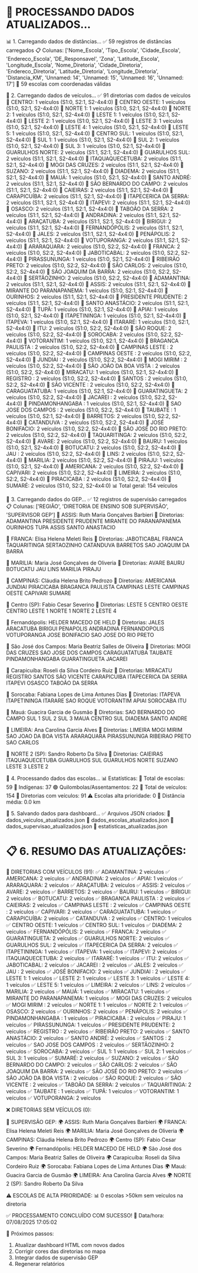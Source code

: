 🔄 PROCESSANDO DADOS ATUALIZADOS...
============================================================
📊 1. Carregando dados de distâncias...
   ✅ 59 registros de distâncias carregados
   📋 Colunas: ['Nome_Escola', 'Tipo_Escola', 'Cidade_Escola', 'Endereco_Escola', 'DE_Responsavel', 'Zona', 'Latitude_Escola', 'Longitude_Escola', 'Nome_Diretoria', 'Cidade_Diretoria', 'Endereco_Diretoria', 'Latitude_Diretoria', 'Longitude_Diretoria', 'Distancia_KM', 'Unnamed: 14', 'Unnamed: 15', 'Unnamed: 16', 'Unnamed: 17']
   📍 59 escolas com coordenadas válidas

🚗 2. Carregando dados de veículos...
   ✅ 91 diretorias com dados de veículos
   🚙 CENTRO: 1 veículos (S1:0, S2:1, S2-4x4:0)
   🚙 CENTRO OESTE: 1 veículos (S1:0, S2:1, S2-4x4:0)
   🚙 NORTE 1: 1 veículos (S1:0, S2:1, S2-4x4:0)
   🚙 NORTE 2: 1 veículos (S1:0, S2:1, S2-4x4:0)
   🚙 LESTE 1: 1 veículos (S1:0, S2:1, S2-4x4:0)
   🚙 LESTE 2: 1 veículos (S1:0, S2:1, S2-4x4:0)
   🚙 LESTE 3: 1 veículos (S1:0, S2:1, S2-4x4:0)
   🚙 LESTE 4: 1 veículos (S1:0, S2:1, S2-4x4:0)
   🚙 LESTE 5: 1 veículos (S1:0, S2:1, S2-4x4:0)
   🚙 CENTRO SUL: 1 veículos (S1:0, S2:1, S2-4x4:0)
   🚙 SUL 1: 1 veículos (S1:0, S2:1, S2-4x4:0)
   🚙 SUL 2: 1 veículos (S1:0, S2:1, S2-4x4:0)
   🚙 SUL 3: 1 veículos (S1:0, S2:1, S2-4x4:0)
   🚙 GUARULHOS NORTE: 2 veículos (S1:1, S2:1, S2-4x4:0)
   🚙 GUARULHOS SUL: 2 veículos (S1:1, S2:1, S2-4x4:0)
   🚙 ITAQUAQUECETUBA: 2 veículos (S1:1, S2:1, S2-4x4:0)
   🚙 MOGI DAS CRUZES: 2 veículos (S1:1, S2:1, S2-4x4:0)
   🚙 SUZANO: 2 veículos (S1:1, S2:1, S2-4x4:0)
   🚙 DIADEMA: 2 veículos (S1:1, S2:1, S2-4x4:0)
   🚙 MAUÁ: 1 veículos (S1:0, S2:1, S2-4x4:0)
   🚙 SANTO ANDRÉ: 2 veículos (S1:1, S2:1, S2-4x4:0)
   🚙 SÃO BERNARDO DO CAMPO: 2 veículos (S1:1, S2:1, S2-4x4:0)
   🚙 CAIEIRAS: 2 veículos (S1:1, S2:1, S2-4x4:0)
   🚙 CARAPICUÍBA: 2 veículos (S1:1, S2:1, S2-4x4:0)
   🚙 ITAPECERICA DA SERRA: 2 veículos (S1:1, S2:1, S2-4x4:0)
   🚙 ITAPEVI: 2 veículos (S1:1, S2:1, S2-4x4:0)
   🚙 OSASCO: 2 veículos (S1:1, S2:1, S2-4x4:0)
   🚙 TABOÃO DA SERRA: 2 veículos (S1:1, S2:1, S2-4x4:0)
   🚙 ANDRADINA: 2 veículos (S1:1, S2:1, S2-4x4:0)
   🚙 ARAÇATUBA: 2 veículos (S1:1, S2:1, S2-4x4:0)
   🚙 BIRIGUI: 2 veículos (S1:1, S2:1, S2-4x4:0)
   🚙 FERNANDÓPÓLIS: 2 veículos (S1:1, S2:1, S2-4x4:0)
   🚙 JALES: 2 veículos (S1:1, S2:1, S2-4x4:0)
   🚙 PENÁPOLIS: 2 veículos (S1:1, S2:1, S2-4x4:0)
   🚙 VOTUPORANGA: 2 veículos (S1:1, S2:1, S2-4x4:0)
   🚙 ARARAQUARA: 2 veículos (S1:0, S2:2, S2-4x4:0)
   🚙 FRANCA: 2 veículos (S1:0, S2:2, S2-4x4:0)
   🚙 JABOTICABAL: 2 veículos (S1:0, S2:2, S2-4x4:0)
   🚙 PIRASSUNUNGA: 1 veículos (S1:0, S2:1, S2-4x4:0)
   🚙 RIBEIRÃO PRETO: 2 veículos (S1:0, S2:2, S2-4x4:0)
   🚙 SÃO CARLOS: 2 veículos (S1:0, S2:2, S2-4x4:0)
   🚙 SÃO JOAQUIM DA BARRA: 2 veículos (S1:0, S2:2, S2-4x4:0)
   🚙 SERTÃOZINHO: 2 veículos (S1:0, S2:2, S2-4x4:0)
   🚙 ADAMANTINA: 2 veículos (S1:1, S2:1, S2-4x4:0)
   🚙 ASSIS: 2 veículos (S1:1, S2:1, S2-4x4:0)
   🚙 MIRANTE DO PARANAPANEMA: 1 veículos (S1:0, S2:1, S2-4x4:0)
   🚙 OURINHOS: 2 veículos (S1:1, S2:1, S2-4x4:0)
   🚙 PRESIDENTE PRUDENTE: 2 veículos (S1:1, S2:1, S2-4x4:0)
   🚙 SANTO ANASTÁCIO: 2 veículos (S1:1, S2:1, S2-4x4:0)
   🚙 TUPÃ: 1 veículos (S1:0, S2:1, S2-4x4:0)
   🚙 APIAI: 1 veículos (S1:0, S2:1, S2-4x4:0)
   🚙 ITAPETININGA: 1 veículos (S1:0, S2:1, S2-4x4:0)
   🚙 ITAPEVA: 1 veículos (S1:0, S2:1, S2-4x4:0)
   🚙 ITARARÉ: 1 veículos (S1:0, S2:1, S2-4x4:0)
   🚙 ITU: 2 veículos (S1:0, S2:2, S2-4x4:0)
   🚙 SÃO ROQUE: 2 veículos (S1:0, S2:2, S2-4x4:0)
   🚙 SOROCABA: 2 veículos (S1:0, S2:2, S2-4x4:0)
   🚙 VOTORANTIM: 1 veículos (S1:0, S2:1, S2-4x4:0)
   🚙 BRAGANCA PAULISTA : 2 veículos (S1:0, S2:2, S2-4x4:0)
   🚙 CAMPINAS LESTE : 2 veículos (S1:0, S2:2, S2-4x4:0)
   🚙 CAMPINAS OESTE : 2 veículos (S1:0, S2:2, S2-4x4:0)
   🚙 JUNDIAI : 2 veículos (S1:0, S2:2, S2-4x4:0)
   🚙 MOGI MIRIM : 2 veículos (S1:0, S2:2, S2-4x4:0)
   🚙 SÃO JOÃO DA BOA VISTA : 2 veículos (S1:0, S2:2, S2-4x4:0)
   🚙 MIRACATU: 1 veículos (S1:0, S2:1, S2-4x4:0)
   🚙 REGISTRO : 2 veículos (S1:0, S2:2, S2-4x4:0)
   🚙 SANTOS : 2 veículos (S1:0, S2:2, S2-4x4:0)
   🚙 SÃO VICENTE : 2 veículos (S1:0, S2:2, S2-4x4:0)
   🚙 CARAGUATATUBA: 1 veículos (S1:0, S2:1, S2-4x4:0)
   🚙 GUARATINGUETA: 2 veículos (S1:0, S2:2, S2-4x4:0)
   🚙 JACAREI : 2 veículos (S1:0, S2:2, S2-4x4:0)
   🚙 PINDAMONHANGABA : 1 veículos (S1:0, S2:1, S2-4x4:0)
   🚙 SAO JOSE DOS CAMPOS : 2 veículos (S1:0, S2:2, S2-4x4:0)
   🚙 TAUBATE : 1 veículos (S1:0, S2:1, S2-4x4:0)
   🚙 BARRETOS: 2 veículos (S1:0, S2:2, S2-4x4:0)
   🚙 CATANDUVA : 2 veículos (S1:0, S2:2, S2-4x4:0)
   🚙 JOSÉ BONIFACIO: 2 veículos (S1:0, S2:2, S2-4x4:0)
   🚙 SÃO JOSÉ DO RIO PRETO: 2 veículos (S1:0, S2:2, S2-4x4:0)
   🚙 TAQUARITINGA: 2 veículos (S1:0, S2:2, S2-4x4:0)
   🚙 AVARE: 2 veículos (S1:0, S2:2, S2-4x4:0)
   🚙 BAURU: 1 veículos (S1:0, S2:1, S2-4x4:0)
   🚙 BOTUCATU: 2 veículos (S1:0, S2:2, S2-4x4:0)
   🚙 JAU : 2 veículos (S1:0, S2:2, S2-4x4:0)
   🚙 LINS: 2 veículos (S1:0, S2:2, S2-4x4:0)
   🚙 MARILIA: 2 veículos (S1:0, S2:2, S2-4x4:0)
   🚙 PIRAJU: 1 veículos (S1:0, S2:1, S2-4x4:0)
   🚙 AMERICANA: 2 veículos (S1:0, S2:2, S2-4x4:0)
   🚙 CAPIVARI: 2 veículos (S1:0, S2:2, S2-4x4:0)
   🚙 LIMEIRA: 2 veículos (S1:0, S2:2, S2-4x4:0)
   🚙 PIRACICABA : 2 veículos (S1:0, S2:2, S2-4x4:0)
   🚙 SUMARÉ: 2 veículos (S1:0, S2:2, S2-4x4:0)
   📊 Total geral: 154 veículos

👥 3. Carregando dados do GEP...
   ✅ 12 registros de supervisão carregados
   📋 Colunas: ['REGIÃO', 'DIRETORIA DE ENSINO SOB SUPERVISÃO', 'SUPERVISOR GEP']
   👤 ASSIS: Ruth Maria Gonçalves Barbieri
      📍 Diretorias: ADAMANTINA
PRESIDENTE PRUDENTE
MIRANTE DO PARANAPANEMA
OURINHOS
TUPA
ASSIS
SANTO ANASTACIO

   👤 FRANCA: Elisa Helena Meleti Reis
      📍 Diretorias: JABOTICABAL
FRANCA
TAQUARITINGA
SERTAOZINHO
CATANDUVA
BARRETOS
SAO JOAQUIM DA BARRA

   👤 MARILIA: Maria José Gonçalves de Oliveria
      📍 Diretorias: AVARE
BAURU
BOTUCATU
JAU
LINS
MARILIA
PIRAJU

   👤 CAMPINAS: Cláudia Helena Brito Pedrozo
      📍 Diretorias: AMERICANA
JUNDIAI
PIRACICABA
BRAGANCA PAULISTA
CAMPINAS LESTE
CAMPINAS OESTE
CAPIVARI
SUMARE

   👤 Centro (SP): Fabio Cesar Severino
      📍 Diretorias: LESTE 5
CENTRO OESTE
CENTRO
LESTE 1
NORTE 1
NORTE 2 LESTE 4

   👤 Fernandópolis: HELDER MACEDO DE HELD
      📍 Diretorias: JALES
ARACATUBA
BIRIGUI
PENAPOLIS
ANDRADINA
FERNANDOPOLIS
VOTUPORANGA
JOSE BONIFACIO
SAO JOSE DO RIO PRETO

   👤 São José dos Campos: Maria Beatriz Salles de Oliveira
      📍 Diretorias: MOGI DAS CRUZES
SAO JOSE DOS CAMPOS
CARAGUATATUBA
TAUBATE
PINDAMONHANGABA
GUARATINGUETA
JACAREI

   👤 Carapicuíba: Roseli da Silva Cordeiro Ruiz
      📍 Diretorias: MIRACATU
REGISTRO
SANTOS
SÃO VICENTE
CARAPICUIBA
ITAPECERICA DA SERRA
ITAPEVI
OSASCO
TABOÃO DA SERRA

   👤 Sorocaba: Fabiana Lopes de Lima Antunes Dias
      📍 Diretorias: ITAPEVA
ITAPETININGA
ITARARE
SAO ROQUE
VOTORANTIM
APIAI
SOROCABA
ITU

   👤 Mauá: Guacira Garcia de Gusmão
      📍 Diretorias: SAO BERNARDO DO CAMPO
SUL 1
SUL 2
SUL 3
MAUA
CENTRO SUL
DIADEMA
SANTO ANDRE

   👤 LIMEIRA: Ana Carolina Garcia Alves
      📍 Diretorias: LIMEIRA
MOGI MIRIM
SAO JOAO DA BOA VISTA
ARARAQUARA
PIRASSUNUNGA
RIBEIRAO PRETO
SAO CARLOS

   👤 NORTE 2 (SP): Sandro Roberto Da Silva
      📍 Diretorias: CAIEIRAS
ITAQUAQUECETUBA
GUARULHOS SUL
GUARULHOS NORTE
SUZANO
LESTE 3
LESTE 2


🏫 4. Processando dados das escolas...
   📊 Estatísticas:
      🏫 Total de escolas: 59
      🔴 Indígenas: 37
      🟢 Quilombolas/Assentamentos: 22
      🚗 Total de veículos: 154
      📍 Diretorias com veículos: 91
      ⚠️  Escolas alta prioridade: 0
      📏 Distância média: 0.0 km

💾 5. Salvando dados para dashboard...
   ✅ Arquivos JSON criados:
      📄 dados_veiculos_atualizados.json
      📄 dados_escolas_atualizados.json
      📄 dados_supervisao_atualizados.json
      📄 estatisticas_atualizadas.json

📋 6. RESUMO DAS ATUALIZAÇÕES:
========================================
🚗 DIRETORIAS COM VEÍCULOS (91):
   ✅ ADAMANTINA: 2 veículos
   ✅ AMERICANA: 2 veículos
   ✅ ANDRADINA: 2 veículos
   ✅ APIAI: 1 veículos
   ✅ ARARAQUARA: 2 veículos
   ✅ ARAÇATUBA: 2 veículos
   ✅ ASSIS: 2 veículos
   ✅ AVARE: 2 veículos
   ✅ BARRETOS: 2 veículos
   ✅ BAURU: 1 veículos
   ✅ BIRIGUI: 2 veículos
   ✅ BOTUCATU: 2 veículos
   ✅ BRAGANCA PAULISTA : 2 veículos
   ✅ CAIEIRAS: 2 veículos
   ✅ CAMPINAS LESTE : 2 veículos
   ✅ CAMPINAS OESTE : 2 veículos
   ✅ CAPIVARI: 2 veículos
   ✅ CARAGUATATUBA: 1 veículos
   ✅ CARAPICUÍBA: 2 veículos
   ✅ CATANDUVA : 2 veículos
   ✅ CENTRO: 1 veículos
   ✅ CENTRO OESTE: 1 veículos
   ✅ CENTRO SUL: 1 veículos
   ✅ DIADEMA: 2 veículos
   ✅ FERNANDÓPÓLIS: 2 veículos
   ✅ FRANCA: 2 veículos
   ✅ GUARATINGUETA: 2 veículos
   ✅ GUARULHOS NORTE: 2 veículos
   ✅ GUARULHOS SUL: 2 veículos
   ✅ ITAPECERICA DA SERRA: 2 veículos
   ✅ ITAPETININGA: 1 veículos
   ✅ ITAPEVA: 1 veículos
   ✅ ITAPEVI: 2 veículos
   ✅ ITAQUAQUECETUBA: 2 veículos
   ✅ ITARARÉ: 1 veículos
   ✅ ITU: 2 veículos
   ✅ JABOTICABAL: 2 veículos
   ✅ JACAREI : 2 veículos
   ✅ JALES: 2 veículos
   ✅ JAU : 2 veículos
   ✅ JOSÉ BONIFACIO: 2 veículos
   ✅ JUNDIAI : 2 veículos
   ✅ LESTE 1: 1 veículos
   ✅ LESTE 2: 1 veículos
   ✅ LESTE 3: 1 veículos
   ✅ LESTE 4: 1 veículos
   ✅ LESTE 5: 1 veículos
   ✅ LIMEIRA: 2 veículos
   ✅ LINS: 2 veículos
   ✅ MARILIA: 2 veículos
   ✅ MAUÁ: 1 veículos
   ✅ MIRACATU: 1 veículos
   ✅ MIRANTE DO PARANAPANEMA: 1 veículos
   ✅ MOGI DAS CRUZES: 2 veículos
   ✅ MOGI MIRIM : 2 veículos
   ✅ NORTE 1: 1 veículos
   ✅ NORTE 2: 1 veículos
   ✅ OSASCO: 2 veículos
   ✅ OURINHOS: 2 veículos
   ✅ PENÁPOLIS: 2 veículos
   ✅ PINDAMONHANGABA : 1 veículos
   ✅ PIRACICABA : 2 veículos
   ✅ PIRAJU: 1 veículos
   ✅ PIRASSUNUNGA: 1 veículos
   ✅ PRESIDENTE PRUDENTE: 2 veículos
   ✅ REGISTRO : 2 veículos
   ✅ RIBEIRÃO PRETO: 2 veículos
   ✅ SANTO ANASTÁCIO: 2 veículos
   ✅ SANTO ANDRÉ: 2 veículos
   ✅ SANTOS : 2 veículos
   ✅ SAO JOSE DOS CAMPOS : 2 veículos
   ✅ SERTÃOZINHO: 2 veículos
   ✅ SOROCABA: 2 veículos
   ✅ SUL 1: 1 veículos
   ✅ SUL 2: 1 veículos
   ✅ SUL 3: 1 veículos
   ✅ SUMARÉ: 2 veículos
   ✅ SUZANO: 2 veículos
   ✅ SÃO BERNARDO DO CAMPO: 2 veículos
   ✅ SÃO CARLOS: 2 veículos
   ✅ SÃO JOAQUIM DA BARRA: 2 veículos
   ✅ SÃO JOSÉ DO RIO PRETO: 2 veículos
   ✅ SÃO JOÃO DA BOA VISTA : 2 veículos
   ✅ SÃO ROQUE: 2 veículos
   ✅ SÃO VICENTE : 2 veículos
   ✅ TABOÃO DA SERRA: 2 veículos
   ✅ TAQUARITINGA: 2 veículos
   ✅ TAUBATE : 1 veículos
   ✅ TUPÃ: 1 veículos
   ✅ VOTORANTIM: 1 veículos
   ✅ VOTUPORANGA: 2 veículos

❌ DIRETORIAS SEM VEÍCULOS (0):

👥 SUPERVISÃO GEP:
   🌍 ASSIS: Ruth Maria Gonçalves Barbieri
   🌍 FRANCA: Elisa Helena Meleti Reis
   🌍 MARILIA: Maria José Gonçalves de Oliveria
   🌍 CAMPINAS: Cláudia Helena Brito Pedrozo
   🌍 Centro (SP): Fabio Cesar Severino
   🌍 Fernandópolis: HELDER MACEDO DE HELD
   🌍 São José dos Campos: Maria Beatriz Salles de Oliveira
   🌍 Carapicuíba: Roseli da Silva Cordeiro Ruiz
   🌍 Sorocaba: Fabiana Lopes de Lima Antunes Dias
   🌍 Mauá: Guacira Garcia de Gusmão
   🌍 LIMEIRA: Ana Carolina Garcia Alves
   🌍 NORTE 2 (SP): Sandro Roberto Da Silva

⚠️  ESCOLAS DE ALTA PRIORIDADE:
   📊 0 escolas >50km sem veículos na diretoria

✅ PROCESSAMENTO CONCLUÍDO COM SUCESSO!
📅 Data/hora: 07/08/2025 17:05:02

🎯 Próximos passos:
   1. Atualizar dashboard HTML com novos dados
   2. Corrigir cores das diretorias no mapa
   3. Integrar dados de supervisão GEP
   4. Regenerar relatórios
